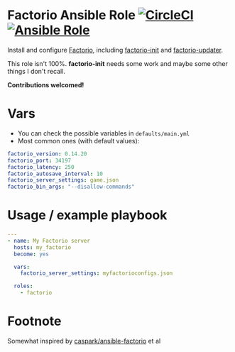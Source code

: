 Factorio Ansible Role
[![CircleCI](https://circleci.com/gh/mwconceicao/ansible-role-factorio/tree/master.svg?style=svg)](https://circleci.com/gh/mwconceicao/ansible-role-factorio/tree/master)
[![Ansible Role](https://img.shields.io/badge/role-mwconceicao.factorio-blue.svg)](https://galaxy.ansible.com/mwconceicao/factorio/)
=====================

Install and configure [Factorio](https://www.factorio.com/), including [factorio-init](https://github.com/Bisa/factorio-init) and [factorio-updater](https://github.com/narc0tiq/factorio-updater).

This role isn't 100%. **factorio-init** needs some work and maybe some other things I don't recall.

**Contributions welcomed!**

# Vars

* You can check the possible variables in `defaults/main.yml`
* Most common ones (with default values):
```yaml
factorio_version: 0.14.20
factorio_port: 34197
factorio_latency: 250
factorio_autosave_interval: 10
factorio_server_settings: game.json
factorio_bin_args: "--disallow-commands"
```

# Usage / example playbook

```yaml
---
- name: My Factorio server
  hosts: my_factorio
  become: yes

  vars:
    factorio_server_settings: myfactorioconfigs.json

  roles:
    - factorio
```

# Footnote

Somewhat inspired by [caspark/ansible-factorio](https://github.com/caspark/ansible-factorio) et al
